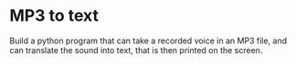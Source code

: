 # MP3 to text

Build a python program that can take a recorded voice in an MP3 file, and can translate the sound into text, that is then printed on the screen.
